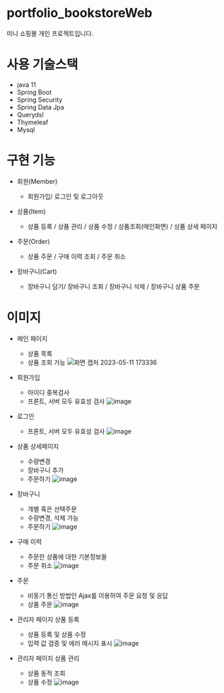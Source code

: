 # portfolio_bookstoreWeb
미니 쇼핑몰 개인 프로젝트입니다.

# 사용 기술스택
- java 11
- Spring Boot
- Spring Security
- Spring Data Jpa
- Querydsl
- Thymeleaf
- Mysql

# 구현 기능
+ 회원(Member)
  + 회원가입/ 로그인 및 로그아웃

+ 상품(Item)
  + 상품 등록 / 상품 관리 / 상품 수정 / 상품조회(메인화면) / 상품 상세 페이지

+ 주문(Order)
  + 상품 주문 / 구매 이력 조회 / 주문 취소

+ 장바구니(Cart)
  + 장바구니 담기/ 장바구니 조회 / 장바구니 삭제 / 장바구니 상품 주문
 
 # 이미지
+ 메인 페이지
  + 상품 목록
  + 상품 조회 가능
![화면 캡처 2023-05-11 173336](https://github.com/kimsib/bookstore/assets/87972038/9eba6281-8959-43a8-9350-661cbe00f7f1)

 
+ 회원가입
  + 아이디 중복검사
  + 프론트, 서버 모두 유효성 검사
![image](https://github.com/kimsib/bookstore/assets/87972038/612363f6-0f7a-4140-95db-db196e5962ef)


+ 로그인
  + 프론트, 서버 모두 유효성 검사
![image](https://github.com/kimsib/bookstore/assets/87972038/a2b90417-5fea-472a-a109-9e298882747d)


+ 상품 상세페이지
  + 수량변경 
  + 장바구니 추가
  + 주문하기
![image](https://github.com/kimsib/bookstore/assets/87972038/e5d939a7-b328-470e-b196-98d979da9430)


+ 장바구니
  + 개별 혹은 선택주문
  + 수량변경, 삭제 가능
  + 주문하기
![image](https://github.com/kimsib/bookstore/assets/87972038/e4c4e2bd-b71e-43c1-9495-9317213ff03d)

    
+ 구매 이력
  + 주문한 상품에 대한 기본정보들
  + 주문 취소
![image](https://github.com/kimsib/bookstore/assets/87972038/41327e2a-2240-4982-8a78-36e8be0fb06b)

+ 주문
  + 비동기 통신 방법인 Ajax를 이용하여 주문 요청 및 응답
  + 상품 주문
![image](https://github.com/kimsib/bookstore/assets/87972038/e5e302c9-3b21-478b-8f2e-4baa72d7c196)

+ 관리자 페이지 상품 등록
  + 상품 등록 및 상품 수정
  + 입력 값 검증 및 에러 메시지 표시
![image](https://github.com/kimsib/bookstore/assets/87972038/f8fcc05b-656f-4da6-840a-53ac8fad36f8)


+ 관리자 페이지 상품 관리
  + 상품 동적 조회
  + 상품 수정 
![image](https://github.com/kimsib/bookstore/assets/87972038/d7bc1d81-2f6f-4ec0-9dfa-6445aa16ddbe)

